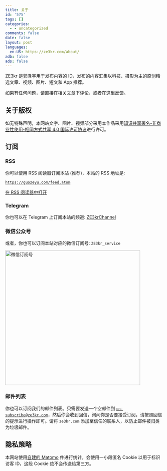 ```yaml
---
title: 关于
id: '575'
tags: []
categories:
  - - uncategorized
comments: false
date: false
layout: post
languages:
  en-US: https://ze3kr.com/about/
adb: false
ads: false
---
```


ZE3kr 是郭泽宇用于发布内容的 ID，发布的内容汇集以科技、摄影为主的原创精选文章、视频、图片、短文和 App 推荐。

如果有任何问题，请直接在相关文章下评论，或者在这里[反馈](https://github.com/ZE3kr/guozeyu.com/issues)。

## 关于版权

如无特殊声明，本网站文字、图片、视频部分采用本作品采用[知识共享署名-非商业性使用-相同方式共享 4.0 国际许可协议](https://creativecommons.org/licenses/by-nc-sa/4.0/)进行许可。

## 订阅

### RSS

你可以使用 RSS 阅读器订阅本站 (推荐)，本站的 RSS 地址是:

[`https://guozeyu.com/feed.atom`](https://guozeyu.com/feed.atom)

[在 RSS 阅读器中打开](feed://guozeyu.com/feed.atom)

### Telegram

你也可以在 Telegram 上订阅本站的频道: [ZE3krChannel](https://t.me/ZE3krChannel)

### 微信公众号

或者，你也可以订阅本站对应的微信订阅号: `ZE3kr_service`

<img src="https://cdn.ze3kr.com/6T-behmofKYLsxlrK0l_MQ/5e3d710c-ad7a-4992-d98a-1ae0dedc1901/extra" alt="微信订阅号" width="430" height="430"/>

### 邮件列表

你也可以订阅我们的邮件列表。只需要发送一个空邮件到 [`cn-subscribe@ze3kr.com`](mailto:cn-subscribe@ze3kr.com)，然后你会收到回信，询问你是否要接受订阅，请按照回信的提示进行操作即可。请将 `ze3kr.com` 添加至信任的联系人，以防止邮件被归类为垃圾邮件。

## 隐私策略

本网站使用[自建的 Matomo](https://guozeyu.com/2016/01/piwik-wordpress/) 件进行统计，会使用一小段匿名 Cookie 以用于标识访客 ID，这段 Cookie 绝不会传送给第三方。
